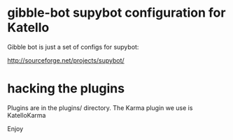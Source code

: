 gibble-bot supybot configuration for Katello
============================================

Gibble bot is just a set of configs for supybot:

http://sourceforge.net/projects/supybot/

hacking the plugins
===================

Plugins are in the plugins/ directory.  The Karma plugin we use is KatelloKarma


Enjoy

